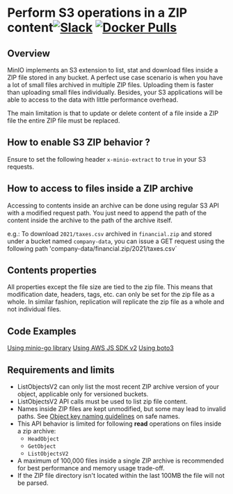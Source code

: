 # Perform S3 operations in a ZIP content[![Slack](https://slack.min.io/slack?type=svg)](https://slack.min.io) [![Docker Pulls](https://img.shields.io/docker/pulls/minio/minio.svg?maxAge=604800)](https://hub.docker.com/r/minio/minio/)

## Overview

MinIO implements an S3 extension to list, stat and download files inside a ZIP file stored in any bucket. A perfect use case scenario is when you have a lot of small files archived in multiple ZIP files. Uploading them is faster than uploading small files individually. Besides, your S3 applications will be able to access to the data with little performance overhead.

The main limitation is that to update or delete content of a file inside a ZIP file the entire ZIP file must be replaced.

## How to enable S3 ZIP behavior ?

Ensure to set the following header `x-minio-extract` to `true` in your S3 requests.

## How to access to files inside a ZIP archive

Accessing to contents inside an archive can be done using regular S3 API with a modified request path. You just need to append the path of the content inside the archive to the path of the archive itself.

e.g.:
To download `2021/taxes.csv` archived in `financial.zip` and stored under a bucket named `company-data`, you can issue a GET request using the following path 'company-data/financial.zip/2021/taxes.csv`

## Contents properties

All properties except the file size are tied to the zip file. This means that modification date, headers, tags, etc. can only be set for the zip file as a whole. In similar fashion, replication will replicate the zip file as a whole and not individual files.

## Code Examples

[Using minio-go library](https://github.com/minio/minio/blob/master/docs/extensions/s3zip/examples/minio-go/main.go)
[Using AWS JS SDK v2](https://github.com/minio/minio/blob/master/docs/extensions/s3zip/examples/aws-js/main.js)
[Using boto3](https://github.com/minio/minio/blob/master/docs/extensions/s3zip/examples/boto3/main.py)

## Requirements and limits

- ListObjectsV2 can only list the most recent ZIP archive version of your object, applicable only for versioned buckets.
- ListObjectsV2 API calls must be used to list zip file content.
- Names inside ZIP files are kept unmodified, but some may lead to invalid paths. See [Object key naming guidelines](https://docs.aws.amazon.com/AmazonS3/latest/userguide/object-keys.html) on safe names.
- This API behavior is limited for following **read** operations on files inside a zip archive:
  - `HeadObject`
  - `GetObject`
  - `ListObjectsV2`
- A maximum of 100,000 files inside a single ZIP archive is recommended for best performance and memory usage trade-off.
- If the ZIP file directory isn't located within the last 100MB the file will not be parsed.
